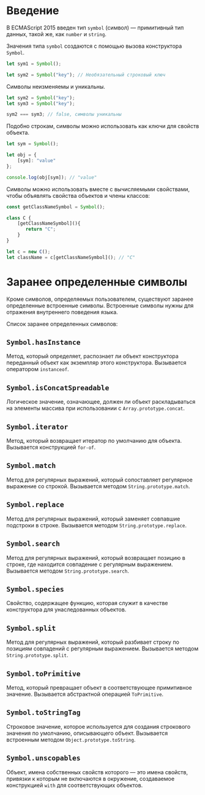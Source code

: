# Введение

В ECMAScript 2015 введен тип `symbol` (символ) — примитивный тип данных, такой же, как `number` и `string`.

Значения типа `symbol` создаются с помощью вызова конструктора `Symbol`.

```ts
let sym1 = Symbol();

let sym2 = Symbol("key"); // Необязательный строковый ключ
```

Символы неизменяемы и уникальны.

```ts
let sym2 = Symbol("key");
let sym3 = Symbol("key");

sym2 === sym3; // false, символы уникальны
```

Подобно строкам, символы можно использовать как ключи для свойств объекта.

```ts
let sym = Symbol();

let obj = {
    [sym]: "value"
};

console.log(obj[sym]); // "value"
```

Символы можно использовать вместе с вычисляемыми свойствами, чтобы объявлять свойства объектов и члены классов:

```ts
const getClassNameSymbol = Symbol();

class C {
    [getClassNameSymbol](){
       return "C";
    }
}

let c = new C();
let className = c[getClassNameSymbol](); // "C"
```

# Заранее определенные символы

Кроме символов, определяемых пользователем, существуют заранее определенные встроенные символы.
Встроенные символы нужны для отражения внутреннего поведения языка.

Список заранее определенных символов:

## `Symbol.hasInstance`

Метод, который определяет, распознает ли объект конструктора переданный объект как экземпляр этого конструктора. Вызывается оператором `instanceof`.

## `Symbol.isConcatSpreadable`

Логическое значение, означающее, должен ли объект раскладываться на элементы массива при использовании с `Array.prototype.concat`.

## `Symbol.iterator`

Метод, который возвращает итератор по умолчанию для объекта. Вызывается конструкцией `for-of`.

## `Symbol.match`

Метод для регулярных выражений, который сопоставляет регулярное выражение со строкой. Вызывается методом `String.prototype.match`.

## `Symbol.replace`

Метод для регулярных выражений, который заменяет совпавшие подстроки в строке. Вызывается методом `String.prototype.replace`.

## `Symbol.search`

Метод для регулярных выражений, который возвращает позицию в строке, где находится совпадение с регулярным выражением. Вызывается методом `String.prototype.search`.

## `Symbol.species`

Свойство, содержащее функцию, которая служит в качестве конструктора для унаследованных объектов.

## `Symbol.split`

Метод для регулярных выражений, который разбивает строку по позициям совпадений с регулярным выражением.
Вызывается методом `String.prototype.split`.

## `Symbol.toPrimitive`

Метод, который превращает объект в соответствующее примитивное значение.
Вызывается абстрактной операцией `ToPrimitive`.

## `Symbol.toStringTag`

Строковое значение, которое используется для создания строкового значения по умолчанию, описывающего объект.
Вызывается встроенным методом `Object.prototype.toString`.

## `Symbol.unscopables`

Объект, имена собственных свойств которого — это имена свойств, привязки к которым не включаются в окружение, создаваемое конструкцией `with` для соответствующих объектов.

